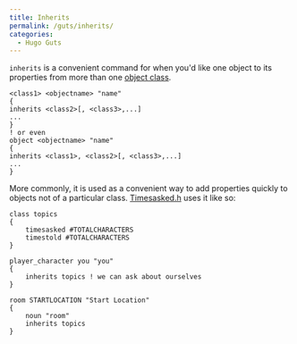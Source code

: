 ```yaml
---
title: Inherits
permalink: /guts/inherits/
categories: 
  - Hugo Guts
---
```


`inherits` is a convenient command for when you'd like one object to its
properties from more than one [object class](Object_Classes).

    <class1> <objectname> "name"
    {
    inherits <class2>[, <class3>,...]
    ...
    }
    ! or even
    object <objectname> "name"
    {
    inherits <class1>, <class2>[, <class3>,...]
    ...
    }

More commonly, it is used as a convenient way to add properties quickly
to objects not of a particular class.
[Timesasked.h](Timesasked.h) uses it like so:

    class topics
    {
        timesasked #TOTALCHARACTERS
        timestold #TOTALCHARACTERS
    }

    player_character you "you"
    {
        inherits topics ! we can ask about ourselves
    }

    room STARTLOCATION "Start Location"
    {
        noun "room"
        inherits topics
    }
